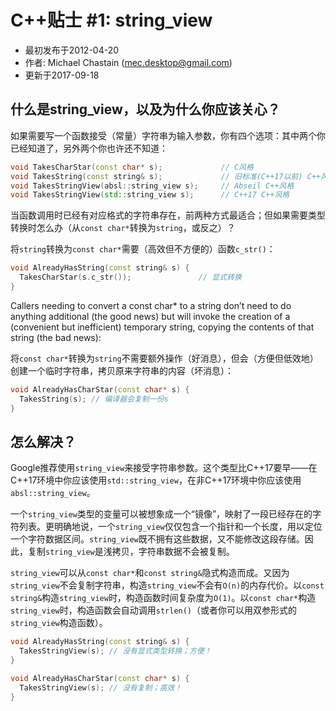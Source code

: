 # C++贴士 #1: string_view

+ 最初发布于2012-04-20
+ 作者: Michael Chastain (mec.desktop@gmail.com)
+ 更新于2017-09-18

## 什么是string_view，以及为什么你应该关心？

如果需要写一个函数接受（常量）字符串为输入参数，你有四个选项：其中两个你已经知道了，另外两个你也许还不知道：

```c++
void TakesCharStar(const char* s);             // C风格
void TakesString(const string& s);             // 旧标准(C++17以前) C++风格
void TakesStringView(absl::string_view s);     // Abseil C++风格
void TakesStringView(std::string_view s);      // C++17 C++风格
```

当函数调用时已经有对应格式的字符串存在，前两种方式最适合；但如果需要类型转换时怎么办（从`const char*`转换为`string`，或反之）？

将`string`转换为`const char*`需要（高效但不方便的）函数`c_str()`：

```c++
void AlreadyHasString(const string& s) {
  TakesCharStar(s.c_str());               // 显式转换
}
```

Callers needing to convert a const char* to a string don’t need to do anything additional (the good news) but will invoke the creation of a (convenient but inefficient) temporary string, copying the contents of that string (the bad news):

将`const char*`转换为`string`不需要额外操作（好消息），但会（方便但低效地）创建一个临时字符串，拷贝原来字符串的内容（坏消息）：

```c++
void AlreadyHasCharStar(const char* s) {
  TakesString(s); // 编译器会复制一份s
}
```

## 怎么解决？

Google推荐使用`string_view`来接受字符串参数。这个类型比C++17要早——在C++17环境中你应该使用`std::string_view`，在非C++17环境中你应该使用`absl::string_view`。

一个`string_view`类型的变量可以被想象成一个“镜像”，映射了一段已经存在的字符列表。更明确地说，一个`string_view`仅仅包含一个指针和一个长度，用以定位一个字符数据区间。`string_view`既不拥有这些数据，又不能修改这段存储。因此，复制`string_view`是浅拷贝，字符串数据不会被复制。

`string_view`可以从`const char*`和`const string&`隐式构造而成。又因为`string_view`不会复制字符串，构造`string_view`不会有`O(n)`的内存代价。以`const string&`构造`string_view`时，构造函数时间复杂度为`O(1)`。以`const char*`构造`string_view`时，构造函数会自动调用`strlen()`（或者你可以用双参形式的`string_view`构造函数）。

```c++
void AlreadyHasString(const string& s) {
  TakesStringView(s); // 没有显式类型转换；方便！
}

void AlreadyHasCharStar(const char* s) {
  TakesStringView(s); // 没有复制；高效！
}
```
